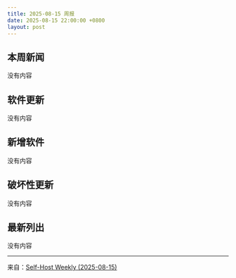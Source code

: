 ```yaml
---
title: 2025-08-15 周报
date: 2025-08-15 22:00:00 +0800
layout: post
---
```


## 本周新闻

没有内容

## 软件更新

没有内容

## 新增软件

没有内容

## 破坏性更新

没有内容

## 最新列出

没有内容

------

来自：[Self-Host Weekly (2025-08-15)](https://selfh.st/weekly/2025-08-15/)